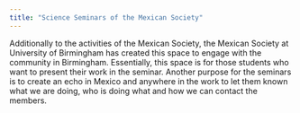 ```yaml
---
title: "Science Seminars of the Mexican Society"
---
```


Additionally to the activities of the Mexican Society,
the Mexican Society at University of Birmingham has created this space
to engage with the community in Birmingham. Essentially, this space is for
those students who want to present their work in the seminar. Another
purpose for the seminars is to create an echo in Mexico and anywhere
in the work to let them known what we are doing, who is doing what and
how we can contact the members.
